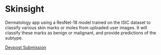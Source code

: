 # Skinsight
Dermatology app using a ResNet-18 model trained on the ISIC dataset to classify various skin marks or moles from uploaded user images. It will classify these marks as benign or malignant, and provide predictions of the subtype.

[Devpost Submission](https://devpost.com/software/skinsight-rpxbmw)

